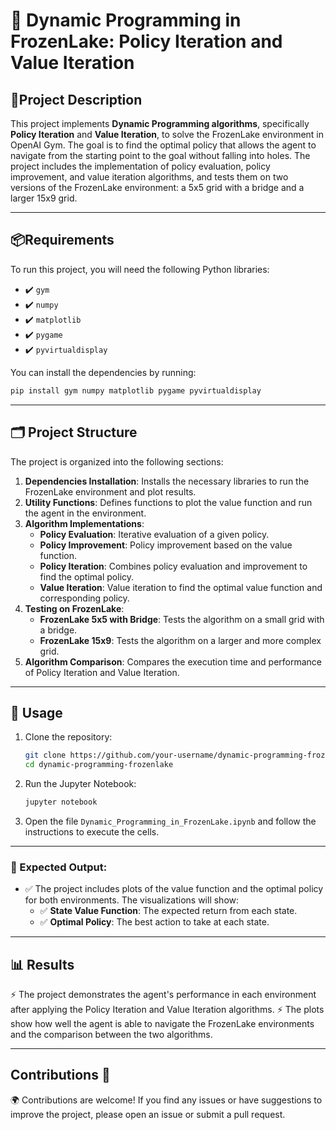 # 🧊 Dynamic Programming in FrozenLake: Policy Iteration and Value Iteration 

## 📌Project Description 
This project implements **Dynamic Programming algorithms**, specifically **Policy Iteration** and **Value Iteration**, to solve the FrozenLake environment in OpenAI Gym. The goal is to find the optimal policy that allows the agent to navigate from the starting point to the goal without falling into holes. The project includes the implementation of policy evaluation, policy improvement, and value iteration algorithms, and tests them on two versions of the FrozenLake environment: a 5x5 grid with a bridge and a larger 15x9 grid.

---

## 📦Requirements 
To run this project, you will need the following Python libraries:
- ✔️ `gym`
- ✔️ `numpy`
- ✔️ `matplotlib`
- ✔️ `pygame`
- ✔️ `pyvirtualdisplay`

You can install the dependencies by running:
```bash
pip install gym numpy matplotlib pygame pyvirtualdisplay
```

---

## 🗂️ Project Structure 
The project is organized into the following sections:
1. **Dependencies Installation**: Installs the necessary libraries to run the FrozenLake environment and plot results.
2. **Utility Functions**: Defines functions to plot the value function and run the agent in the environment.
3. **Algorithm Implementations**:
   - **Policy Evaluation**: Iterative evaluation of a given policy.
   - **Policy Improvement**: Policy improvement based on the value function.
   - **Policy Iteration**: Combines policy evaluation and improvement to find the optimal policy.
   - **Value Iteration**: Value iteration to find the optimal value function and corresponding policy.
4. **Testing on FrozenLake**:
   - **FrozenLake 5x5 with Bridge**: Tests the algorithm on a small grid with a bridge.
   - **FrozenLake 15x9**: Tests the algorithm on a larger and more complex grid.
5. **Algorithm Comparison**: Compares the execution time and performance of Policy Iteration and Value Iteration.

---

## 🚀 Usage 
1. Clone the repository:
   ```bash
   git clone https://github.com/your-username/dynamic-programming-frozenlake.git
   cd dynamic-programming-frozenlake
   ```
2. Run the Jupyter Notebook:
   ```bash
   jupyter notebook
   ```
3. Open the file `Dynamic_Programming_in_FrozenLake.ipynb` and follow the instructions to execute the cells.

---

### 🤖 Expected Output:
- ✅  The project includes plots of the value function and the optimal policy for both environments. The visualizations will show:
  - ✅  **State Value Function**: The expected return from each state.
  - ✅  **Optimal Policy**: The best action to take at each state.

---

## 📊 Results 
⚡ The project demonstrates the agent's performance in each environment after applying the Policy Iteration and Value Iteration algorithms. 
⚡ The plots show how well the agent is able to navigate the FrozenLake environments and the comparison between the two algorithms.

---

## Contributions 🤝
🌍 Contributions are welcome! If you find any issues or have suggestions to improve the project, please open an issue or submit a pull request.
